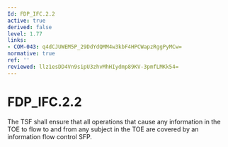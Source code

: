 ```yaml
---
Id: FDP_IFC.2.2
active: true
derived: false
level: 1.77
links:
- COM-043: q4dCJUWEM5P_29DdYdQMM4w3kbF4HPCWapzRggPyMCw=
normative: true
ref: ''
reviewed: llz1esDD4Vn9sipU3zhvMhHIydmp89KV-3pmfLMKk54=
---
```


# FDP_IFC.2.2

The TSF shall ensure that all operations that cause any information in the TOE to flow to and from any subject in the TOE are covered by an information flow control SFP.